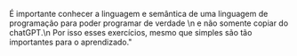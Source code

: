 É importante conhecer a linguagem e semântica de uma linguagem de programação para poder programar de verdade \n e não somente copiar do chatGPT.\n Por isso esses exercícios, mesmo que simples são tão importantes para o aprendizado."
